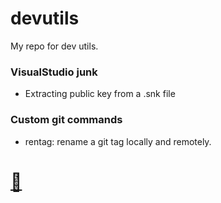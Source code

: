 # devutils

My repo for dev utils.

### VisualStudio junk

* Extracting public key from a .snk file

### Custom git commands

* rentag: rename a git tag locally and remotely. 

# [:octopus:](mailto:ceres.rohana@gmail.com) 